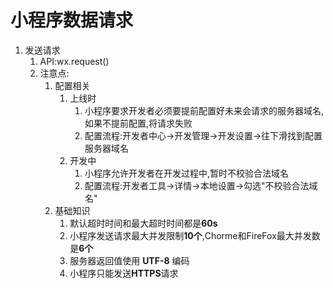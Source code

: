 # 小程序数据请求

1. 发送请求
   1. API:wx.request()
   2. 注意点:
      1. 配置相关
         1. 上线时
            1. 小程序要求开发者必须要提前配置好未来会请求的服务器域名,如果不提前配置,将请求失败
            2. 配置流程:开发者中心->开发管理->开发设置->往下滑找到配置服务器域名
         2. 开发中
            1. 小程序允许开发者在开发过程中,暂时不校验合法域名
            2. 配置流程:开发者工具->详情->本地设置->勾选"不校验合法域名"
      2. 基础知识
         1. 默认超时时间和最大超时时间都是**60s**
         2. 小程序发送请求最大并发限制**10个**,Chorme和FireFox最大并发数是**6个**
         3. 服务器返回值使用 **UTF-8** 编码
         4. 小程序只能发送**HTTPS**请求

